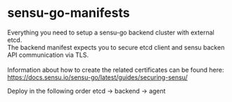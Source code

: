 # sensu-go-manifests
Everything you need to setup a sensu-go backend cluster with external etcd. \
The backend manifest expects you to secure etcd client and sensu backen API communication via TLS. \
\
Information about how to create the related certificates can be found here: \
https://docs.sensu.io/sensu-go/latest/guides/securing-sensu/

Deploy in the following order etcd -> backend -> agent
